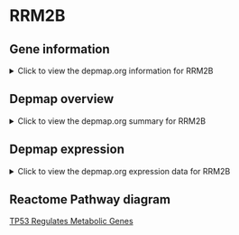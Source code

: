 <h1>RRM2B</h1>

<h2>Gene information</h2>
<details>
  <summary>Click to view the depmap.org information for RRM2B</summary>
  <iframe src="https://depmap.org/portal/gene/RRM2B?tab=about" style="border:none;width:100%;height:800px"></iframe>
</details>

<h2>Depmap overview</h2>
<details>
  <summary>Click to view the depmap.org summary for RRM2B</summary>
  <iframe src="https://depmap.org/portal/gene/RRM2B?tab=overview" style="border:none;width:100%;height:800px"></iframe>
</details>

<h2>Depmap expression</h2>
<details>
  <summary>Click to view the depmap.org expression data for RRM2B</summary>
  <iframe src="https://depmap.org/portal/gene/RRM2B?tab=characterization" style="border:none;width:100%;height:800px"></iframe>
</details>



<h2>Reactome Pathway diagram</h2>
<a href="https://reactome.org/PathwayBrowser/#/R-HSA-5628897">TP53 Regulates Metabolic Genes</a>



